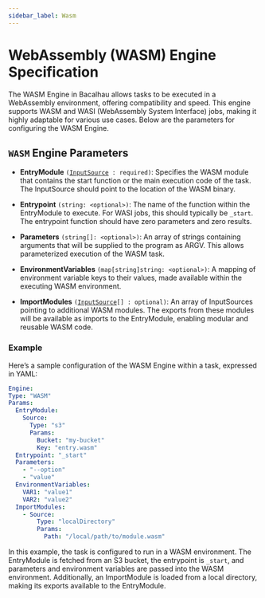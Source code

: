 ```yaml
---
sidebar_label: Wasm
---
```


# WebAssembly (WASM) Engine Specification
  
  The WASM Engine in Bacalhau allows tasks to be executed in a WebAssembly environment, offering compatibility and speed. This engine supports WASM and WASI (WebAssembly System Interface) jobs, making it highly adaptable for various use cases. Below are the parameters for configuring the WASM Engine.

## `WASM` Engine Parameters

- **EntryModule** `(`[`InputSource`](../../job-specification/input-source.md)` : required)`: Specifies the WASM module that contains the start function or the main execution code of the task. The InputSource should point to the location of the WASM binary.

- **Entrypoint** `(string: <optional>)`: The name of the function within the EntryModule to execute. For WASI jobs, this should typically be `_start`. The entrypoint function should have zero parameters and zero results.

- **Parameters** `(string[]: <optional>)`: An array of strings containing arguments that will be supplied to the program as ARGV. This allows parameterized execution of the WASM task.

- **EnvironmentVariables** `(map[string]string: <optional>)`: A mapping of environment variable keys to their values, made available within the executing WASM environment.

- **ImportModules** `(`[`InputSource`](../../job-specification/input-source.md)`[] : optional)`: An array of InputSources pointing to additional WASM modules. The exports from these modules will be available as imports to the EntryModule, enabling modular and reusable WASM code.

### Example

Here’s a sample configuration of the WASM Engine within a task, expressed in YAML:
  
  ```yaml
Engine:
  Type: "WASM"
  Params:
    EntryModule:
      Source:
        Type: "s3"
        Params:
          Bucket: "my-bucket"
          Key: "entry.wasm"
    Entrypoint: "_start"
    Parameters:
      - "--option"
      - "value"
    EnvironmentVariables:
      VAR1: "value1"
      VAR2: "value2"
    ImportModules:
      - Source:
          Type: "localDirectory"
          Params:
            Path: "/local/path/to/module.wasm"
  ```
  
  In this example, the task is configured to run in a WASM environment. The EntryModule is fetched from an S3 bucket, the entrypoint is `_start`, and parameters and environment variables are passed into the WASM environment. Additionally, an ImportModule is loaded from a local directory, making its exports available to the EntryModule.